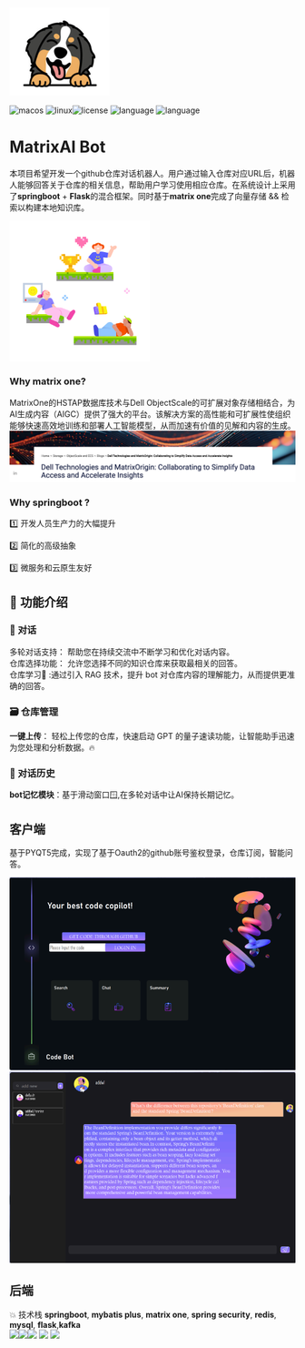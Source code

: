 <img src="./summer.code/img/bobo.png" alt="8bit-gamepad" style="zoom:50%;" />

<img src="https://img.shields.io/badge/platform-MacOS-white.svg" alt="macos"/> <img src="https://img.shields.io/badge/platform-Linux-9cf.svg" alt="linux"/><img src="https://img.shields.io/badge/License-Apache%202.0-red.svg" alt="license"/> <img src="https://img.shields.io/badge/Language-Java-blue.svg" alt="language"/> <img src="https://img.shields.io/badge/Language-Python-green.svg" alt="language"/>
<br>

# MatrixAI Bot

本项目希望开发一个github仓库对话机器人。用户通过输入仓库对应URL后，机器人能够回答关于仓库的相关信息，帮助用户学习使用相应仓库。在系统设计上采用了**springboot** + **Flask**的混合框架。同时基于**matrix one**完成了向量存储 && 检索以构建本地知识库。

<img src="./summer.code/img/2.png" alt="8bit-gamepad" style="zoom: 67%;" />

### Why matrix one?

MatrixOne的HSTAP数据库技术与Dell ObjectScale的可扩展对象存储相结合，为AI生成内容（AIGC）提供了强大的平台。该解决方案的高性能和可扩展性使组织能够快速高效地训练和部署人工智能模型，从而加速有价值的见解和内容的生成。![dellmatrix](./summer.code/img/dellmatrix.png)



### Why springboot ?

:one: 开发人员生产力的大幅提升

:two: 简化的高级抽象

:three: 微服务和云原生友好



## 💪  功能介绍

### 💬 对话

多轮对话支持： 帮助您在持续交流中不断学习和优化对话内容。<br>
仓库选择功能： 允许您选择不同的知识仓库来获取最相关的回答。<br>
仓库学习:briefcase: :通过引入 RAG 技术，提升 bot 对仓库内容的理解能力，从而提供更准确的回答。

### :card_file_box: 仓库管理
**一键上传**： 轻松上传您的仓库，快速启动 GPT 的量子速读功能，让智能助手迅速为您处理和分析数据。:fire:<br>

### 📜 对话历史

**bot记忆模块**：基于滑动窗口🪟,在多轮对话中让AI保持长期记忆。

## 客户端
基于PYQT5完成，实现了基于Oauth2的github账号鉴权登录，仓库订阅，智能问答。

<img src="./summer.code/img/front1.png" alt="8bit-gamepad" style="zoom: 80%;" />

<img src="./summer.code/img/front2.png" alt="8bit-gamepad" style="zoom: 80%;" />

## 后端

💥 技术栈 **springboot**, **mybatis plus**, **matrix one**, **spring security**, **redis**, **mysql**, **flask**,**kafka** <br>
  <code><img width="10%" src="https://www.vectorlogo.zone/logos/java/java-ar21.svg"></code><img width="10%" src="https://www.vectorlogo.zone/logos/springio/springio-ar21.svg"><code><img width="10%" src="https://www.vectorlogo.zone/logos/mysql/mysql-ar21.svg"></code>  <code><img width="10%" src="https://www.vectorlogo.zone/logos/redis/redis-ar21.svg"></code> <code><img width="10%" src="https://www.vectorlogo.zone/logos/apache/apache-ar21.svg"></code>

